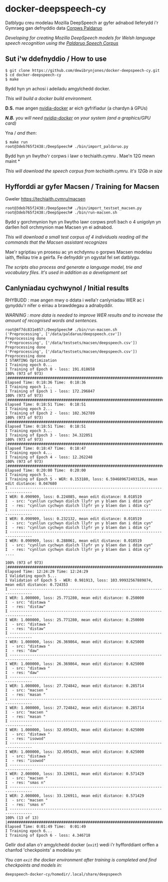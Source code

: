 # docker-deepspeech-cy

Datblygu creu modelau Mozilla DeepSpeech ar gyfer adnabod lleferydd i'r Gymraeg gan defnyddio data [Corpws Paldaruo](http://techiaith.cymru/corpora/paldaruo/)

*Developing for creating Mozilla DeepSpeech models for Welsh language speech recognition using the [Paldaruo Speech Corpus](http://techiaith.cymru/corpora/paldaruo/?lang=en)*

## Sut i'w ddefnyddio / How to use

``` 
$ git clone https://github.com/dewibrynjones/docker-deepspeech-cy.git
$ cd docker-deepspeech-cy
$ make
```
Bydd hyn yn achosi i adeiladu amgylchedd docker.

*This will build a docker build environment.*

**D.S.** mae angen [nvidia-docker](https://github.com/NVIDIA/nvidia-docker) ar eich gyfrifiadur (a chardyn â GPUs)

***N.B.** you will need [nvidia-docker](https://github.com/NVIDIA/nvidia-docker) on your system (and a graphics/GPU card)*

Yna / *and then*:

```
$ make run
root@3deb765f2438:/DeepSpeech# ./bin/import_paldaruo.py
```
Bydd hyn yn llwytho'r corpws i lawr o techiaith.cymru . Mae'n 12G mewn maint *

*This will download the speech corpus from techiaith.cymru. It's 12Gb in size*

## Hyfforddi ar gyfer Macsen / Training for Macsen 

Gweler https://techiaith.cymru/macsen

```
root@3deb765f2438:/DeepSpeech# ./bin/import_testset_macsen.py
root@3deb765f2438:/DeepSpeech# ./bin/run-macsen.sh
```

Bydd y gorchmynion hyn yn llwytho lawr corpws profi bach o 4 unigolyn yn darllen holl orchmynion mae Macsen yn ei adnabod. 

*This will download a small test corpus of 4 individuals reading all the commands that the Macsen assistant recognizes*

Mae'r sgriptiau yn prosesu ac yn echdynnu o gorpws Macsen modelau iaith, ffeiliau trie a geirfa. Fe defnyddir yn ogystal fel set datblygu.

*The scripts also process and generate a language model, trie and vocabulary files. It's used in addition as a development set*



## Canlyniadau cychwynol / Initial results

RHYBUDD : mae angen mwy o ddata i wella'r canlyniadau WER ac i gynyddu'r nifer o eiriau a brawddegau a adnabyddir. 

*WARNING : more data is needed to improve WER results and to increase the amount of recognised words and sentences.*

```
root@4f7dc831e857:/DeepSpeech# ./bin/run-macsen.sh 
('Preprocessing', ['/data/paldaruo/deepspeech.csv'])
Preprocessing done
('Preprocessing', ['/data/testsets/macsen/deepspeech.csv'])
Preprocessing done
('Preprocessing', ['/data/testsets/macsen/deepspeech.csv'])
Preprocessing done
I STARTING Optimization
I Training epoch 0...
I Training of Epoch 0 - loss: 191.818658                                                                                                                                                                                                                                 
100% (973 of 973) |################################################################################################################################################################################################################| Elapsed Time: 0:18:36 Time:  0:18:36
I Training epoch 1...
I Training of Epoch 1 - loss: 172.296847                                                                                                                                                                                                                                 
100% (973 of 973) |################################################################################################################################################################################################################| Elapsed Time: 0:18:51 Time:  0:18:51
I Training epoch 2...
I Training of Epoch 2 - loss: 102.362789                                                                                                                                                                                                                                 
100% (973 of 973) |################################################################################################################################################################################################################| Elapsed Time: 0:18:51 Time:  0:18:51
I Training epoch 3...
I Training of Epoch 3 - loss: 34.322051                                                                                                                                                                                                                                  
100% (973 of 973) |################################################################################################################################################################################################################| Elapsed Time: 0:18:47 Time:  0:18:47
I Training epoch 4...
I Training of Epoch 4 - loss: 12.262248                                                                                                                                                                                                                                  
100% (973 of 973) |################################################################################################################################################################################################################| Elapsed Time: 0:20:00 Time:  0:20:00
I Training epoch 5...
I Training of Epoch 5 - WER: 0.153180, loss: 6.594689672493126, mean edit distance: 0.047680                                                                                                                                                                             
I --------------------------------------------------------------------------------
I WER: 0.090909, loss: 0.224085, mean edit distance: 0.018519
I  - src: "cynllun cychwyn diolch llyfr yn y blaen dan i ddim cyn"
I  - res: "cynllun cychwyn diolch llyfr yn y blaen dan i ddim cy"
I --------------------------------------------------------------------------------
I WER: 0.090909, loss: 0.232132, mean edit distance: 0.018519
I  - src: "cynllun cychwyn diolch llyfr yn y blaen dan i ddim cyn"
I  - res: "cynllun cychwyn diolch llyfr yn y blaen dan i ddim cy"
I --------------------------------------------------------------------------------
I WER: 0.090909, loss: 0.288061, mean edit distance: 0.018519
I  - src: "cynllun cychwyn diolch llyfr yn y blaen dan i ddim cyn"
I  - res: "cynllun cychwyn diolch llyfr yn y blaen dan i ddim cy"
....
```

```
100% (973 of 973) |###############################################################################################################################################################################################################| Elapsed Time: 12:24:29 Time: 12:24:29
I Validating epoch 5...
I Validation of Epoch 5 - WER: 0.981913, loss: 103.99932567889874, mean edit distance: 0.724353                                                                                                                                                                          
I --------------------------------------------------------------------------------
I WER: 1.000000, loss: 25.771280, mean edit distance: 0.250000
I  - src: "distawa "
I  - res: "distaw"
I --------------------------------------------------------------------------------
I WER: 1.000000, loss: 25.771280, mean edit distance: 0.250000
I  - src: "distawa "
I  - res: "distaw"
I --------------------------------------------------------------------------------
I WER: 1.000000, loss: 26.369864, mean edit distance: 0.625000
I  - src: "distawa "
I  - res: "daw"
I --------------------------------------------------------------------------------
I WER: 1.000000, loss: 26.369864, mean edit distance: 0.625000
I  - src: "distawa "
I  - res: "daw"
I --------------------------------------------------------------------------------
I WER: 1.000000, loss: 27.724842, mean edit distance: 0.285714
I  - src: "macsen "
I  - res: "masan "
I --------------------------------------------------------------------------------
I WER: 1.000000, loss: 27.724842, mean edit distance: 0.285714
I  - src: "macsen "
I  - res: "masan "
I --------------------------------------------------------------------------------
I WER: 1.000000, loss: 32.695435, mean edit distance: 0.625000
I  - src: "distawa "
I  - res: "isowod"
I --------------------------------------------------------------------------------
I WER: 1.000000, loss: 32.695435, mean edit distance: 0.625000
I  - src: "distawa "
I  - res: "isowod"
I --------------------------------------------------------------------------------
I WER: 2.000000, loss: 33.126911, mean edit distance: 0.571429
I  - src: "macsen "
I  - res: "smas n"
I --------------------------------------------------------------------------------
I WER: 2.000000, loss: 33.126911, mean edit distance: 0.571429
I  - src: "macsen "
I  - res: "smas n"
I --------------------------------------------------------------------------------
100% (13 of 13) |##################################################################################################################################################################################################################| Elapsed Time: 0:01:49 Time:  0:01:49
I Training epoch 6...
I Training of Epoch 6 - loss: 4.346718     
```

Gellir dod allan o'r amgylchedd docker (`exit`) wedi i'r hyfforddiant orffen a chanfod 'checkpoints' a modelau yn:

*You can `exit` the docker environment after training is completed and find checkpoints and models in:*

`deepspeech-docker-cy/homedir/.local/share/deepspeech`







